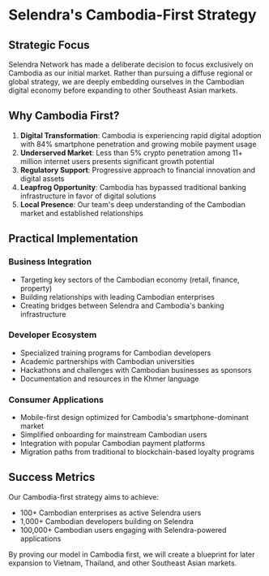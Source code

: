 # Selendra's Cambodia-First Strategy

## Strategic Focus

Selendra Network has made a deliberate decision to focus exclusively on Cambodia as our initial market. Rather than pursuing a diffuse regional or global strategy, we are deeply embedding ourselves in the Cambodian digital economy before expanding to other Southeast Asian markets.

## Why Cambodia First?

1. **Digital Transformation**: Cambodia is experiencing rapid digital adoption with 84% smartphone penetration and growing mobile payment usage
2. **Underserved Market**: Less than 5% crypto penetration among 11+ million internet users presents significant growth potential
3. **Regulatory Support**: Progressive approach to financial innovation and digital assets
4. **Leapfrog Opportunity**: Cambodia has bypassed traditional banking infrastructure in favor of digital solutions
5. **Local Presence**: Our team's deep understanding of the Cambodian market and established relationships

## Practical Implementation

### Business Integration
- Targeting key sectors of the Cambodian economy (retail, finance, property)
- Building relationships with leading Cambodian enterprises
- Creating bridges between Selendra and Cambodia's banking infrastructure

### Developer Ecosystem
- Specialized training programs for Cambodian developers
- Academic partnerships with Cambodian universities
- Hackathons and challenges with Cambodian businesses as sponsors
- Documentation and resources in the Khmer language

### Consumer Applications
- Mobile-first design optimized for Cambodia's smartphone-dominant market
- Simplified onboarding for mainstream Cambodian users
- Integration with popular Cambodian payment platforms
- Migration paths from traditional to blockchain-based loyalty programs

## Success Metrics

Our Cambodia-first strategy aims to achieve:
- 100+ Cambodian enterprises as active Selendra users
- 1,000+ Cambodian developers building on Selendra
- 100,000+ Cambodian users engaging with Selendra-powered applications

By proving our model in Cambodia first, we will create a blueprint for later expansion to Vietnam, Thailand, and other Southeast Asian markets. 